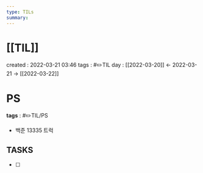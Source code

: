 ```yaml
---
type: TILs
summary: 
---
```


# [[TIL]]
created : 2022-03-21 03:46
tags : #✏️TIL
day : [[2022-03-20]] ← 2022-03-21 → [[2022-03-22]]

# PS
**tags** : #✏️TIL/PS 
- 백준 13335 트럭

## TASKS
- [ ] 

